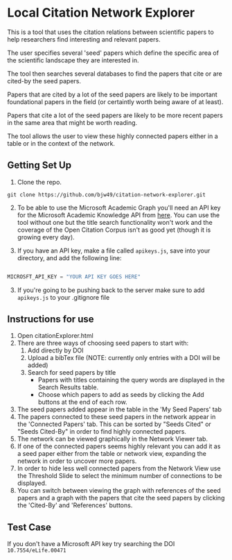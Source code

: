 # Local Citation Network Explorer

This is a tool that uses the citation relations between scientific papers to help researchers find interesting and relevant papers.

The user specifies several 'seed' papers which define the specific area of the scientific landscape they are interested in.

The tool then searches several databases to find the papers that cite or are cited-by the seed papers.

Papers that are cited by a lot of the seed papers are likely to be important foundational papers in the field (or certaintly worth being aware of at least).

Papers that cite a lot of the seed papers are likely to be more recent papers in the same area that might be worth reading.

The tool allows the user to view these highly connected papers either in a table or in the context of the network.


## Getting Set Up

1. Clone the repo.

```
git clone https://github.com/bjw49/citation-network-explorer.git

```

2. To be able to use the Microsoft Academic Graph you'll need an API key for the Microsoft Academic Knowledge API from [here](https://azure.microsoft.com/en-gb/try/cognitive-services/?api=academic-knowledge-api). You can use the tool without one but the title search functionality won't work and the coverage of the Open Citation Corpus isn't as good yet (though it is growing every day).

2. If you have an API key, make a file called `apikeys.js`, save into your directory, and add the following line:

```javascript

MICROSFT_API_KEY = "YOUR API KEY GOES HERE"

```

3. If you're going to be pushing back to the server make sure to add `apikeys.js` to your .gitignore file



## Instructions for use

1. Open citationExplorer.html
2. There are three ways of choosing seed papers to start with:
    1. Add directly by DOI
    2. Upload a bibTex file (NOTE: currently only entries with a DOI will be added)
    3. Search for seed papers by title
        * Papers with titles containing the query words are displayed in the Search Results table.
        * Choose which papers to add as seeds by clicking the Add buttons at the end of each row.
3. The seed papers added appear in the table in the 'My Seed Papers' tab
4. The papers connected to these seed papers in the network appear in the 'Connected Papers' tab. This can be sorted by "Seeds Cited" or "Seeds Cited-By" in order to find highly connected papers.
5. The network can be viewed graphically in the Network Viewer tab.
6. If one of the connected papers seems highly relevant you can add it as a seed paper either from the table or network view, expanding the network in order to uncover more papers.
7. In order to hide less well connected papers from the Network View use the Threshold Slide to select the minimum number of connections to be displayed.
8. You can switch between viewing the graph with references of the seed papers and a graph with the papers that cite the seed papers by clicking the 'Cited-By' and 'References' buttons.

## Test Case

If you don't have a Microsoft API key try searching the DOI `10.7554/eLife.00471`
